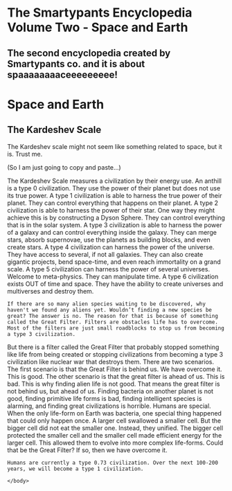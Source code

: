 # The Smartypants Encyclopedia Volume Two - Space and Earth
## The second encyclopedia created by Smartypants co. and it is about spaaaaaaaaceeeeeeeee!
<!DOCTYPE html>
<html>
    <head>
        <meta charset="utf-8">
        <title>The Smartypants Encyclopedia Volume Two - Space and Earth</title>
    </head>
    <body>
      <h1>Space and Earth</h1>
      <h2>The Kardeshev Scale</h2>
      <p>The Kardeshev scale might not seem like something related to space, but it is. Trust me.</p>
      <p>(So I am just going to copy and paste...)</p>
      <p>The Kardeshev Scale measures a civilization by their energy use. An anthill is a type 0 civilization. They use the power of their planet but does not use its true power. A type 1 civilization is able to harness the true power of their planet. They can control everything that happens on their planet.  A type 2 civilization is able to harness the power of their star. One way they might achieve this is by constructing a Dyson Sphere.  They can control everything that is in the solar system. A type 3 civilization is able to harness the power of a galaxy and can control everything inside the galaxy. They can merge stars, absorb supernovae, use the planets as building blocks, and even create stars. A type 4 civilization can harness the power of the universe. They have access to several, if not all galaxies. They can also create gigantic projects, bend space-time, and even reach immortality on a grand scale. A type 5 civilization can harness the power of several universes. Welcome to meta-physics. They can manipulate time. A type 6 civilization exists OUT of time and space. They have the ability to create universes and multiverses and destroy them.

	
	If there are so many alien species waiting to be discovered, why haven't we found any aliens yet. Wouldn’t finding a new species be great? The answer is no. The reason for that is because of something called the Great Filter. Filters are obstacles life has to overcome. Most of the filters are just small roadblocks to stop us from becoming a type 3 civilization. 
But there is a filter called the Great Filter that probably stopped something like life from being created or stopping civilizations from becoming a type 3 civilization like nuclear war that destroys them. There are two scenarios. The first scenario is that the Great Filter is behind us. We have overcome it. This is good. The other scenario is that the great filter is ahead of us. This is bad. This is why finding alien life is not good. That means the great filter is not behind us, but ahead of us. Finding bacteria on another planet is not good, finding primitive life forms is bad, finding intelligent species is alarming, and finding great civilizations is horrible. Humans are special. When the only life-form on Earth was bacteria, one special thing happened that could only happen once. A larger cell swallowed a smaller cell. But the bigger cell did not eat the smaller one. Instead, they unified. The bigger cell protected the smaller cell and the smaller cell made efficient energy for the larger cell. This allowed them to evolve into more complex life-forms. Could that be the Great Filter? 
If so, then we have overcome it.

	Humans are currently a type 0.73 civilization. Over the next 100-200 years, we will become a type 1 civilization.
</p>
<p></p>


    </body>
</html>


